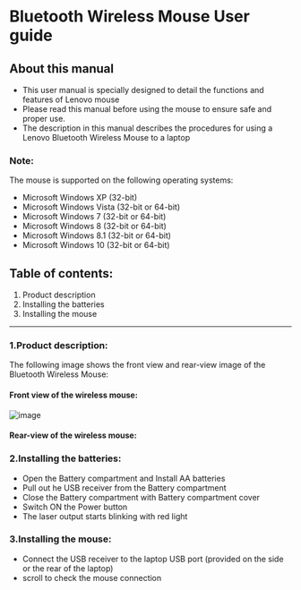 # Bluetooth Wireless Mouse User guide
## About this manual
* This user manual is specially designed to detail the functions and features of Lenovo mouse
* Please read this manual before using the mouse to ensure safe and proper use. 
* The description in this manual describes the procedures for using a Lenovo Bluetooth Wireless Mouse to a laptop </uol>
### **Note**: 

The mouse is supported on the following operating systems:
* Microsoft Windows XP (32-bit)
* Microsoft Windows Vista (32-bit or 64-bit)
* Microsoft Windows 7 (32-bit or 64-bit)
* Microsoft Windows 8 (32-bit or 64-bit)
* Microsoft Windows 8.1 (32-bit or 64-bit)
* Microsoft Windows 10 (32-bit or 64-bit)

  
## Table of contents:
1. Product description
2. Installing the batteries
3. Installing the mouse  

-----------------------------------------------------------------------------



### 1.Product description:
The following image shows the front view and rear-view image of the Bluetooth Wireless Mouse: 

#### Front view of the wireless mouse:


![image](https://github.com/Amrithakhuba/User-manual-for-mouse-/assets/157877353/ea659801-23a7-4220-b8f1-2777c9822b4a)







#### Rear-view of the wireless mouse:





### 2.Installing the batteries: 
* Open the Battery compartment and Install AA batteries
* Pull out he USB receiver from the Battery compartment
* Close the Battery compartment with Battery compartment cover
* Switch ON the Power button
* The laser output starts blinking with red light

### 3.Installing the mouse:
* Connect the USB receiver to the laptop USB port (provided on the side or the rear of the laptop)
* scroll to check the mouse connection
